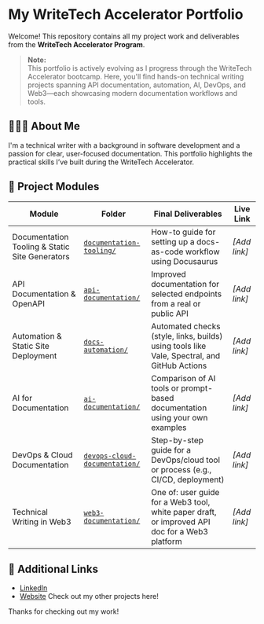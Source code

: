 # My WriteTech Accelerator Portfolio

Welcome! This repository contains all my project work and deliverables from the **WriteTech Accelerator Program**.

> **Note:**  
> This portfolio is actively evolving as I progress through the WriteTech Accelerator bootcamp. Here, you'll find hands-on technical writing projects spanning API documentation, automation, AI, DevOps, and Web3—each showcasing modern documentation workflows and tools.

## 👩🏽‍💻 About Me

I'm a technical writer with a background in software development and a passion for clear, user-focused documentation. This portfolio highlights the practical skills I’ve built during the WriteTech Accelerator.

## 📁 Project Modules

| Module                                         | Folder                                                             | Final Deliverables                                                                             | Live Link    |
|------------------------------------------------|--------------------------------------------------------------------|------------------------------------------------------------------------------------------------|--------------|
| Documentation Tooling & Static Site Generators | [`documentation-tooling/`](./docs/documentation-tooling)           | How-to guide for setting up a docs-as-code workflow using Docusaurus                           | _[Add link]_ |
| API Documentation & OpenAPI                    | [`api-documentation/`](./docs/api-documentation)                   | Improved documentation for selected endpoints from a real or public API                        | _[Add link]_ |
| Automation & Static Site Deployment            | [`docs-automation/`](./docs/docs-automation)                       | Automated checks (style, links, builds) using tools like Vale, Spectral, and GitHub Actions    | _[Add link]_ |
| AI for Documentation                           | [`ai-documentation/`](./docs/ai-documentation)                     | Comparison of AI tools or prompt-based documentation using your own examples                   | _[Add link]_ |
| DevOps & Cloud Documentation                   | [`devops-cloud-documentation/`](./docs/devops-cloud-documentation) | Step-by-step guide for a DevOps/cloud tool or process (e.g., CI/CD, deployment)                | _[Add link]_ |
| Technical Writing in Web3                      | [`web3-documentation/`](./docs/web3-documentation)                 | One of: user guide for a Web3 tool, white paper draft, or improved API doc for a Web3 platform | _[Add link]_ |

## 🔗 Additional Links

- [LinkedIn](https://linkedin.com/in/christinebelzie)
- [Website](https://christinebelzie.carrd.co/) Check out my other projects here!

Thanks for checking out my work!
